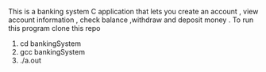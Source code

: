 This is a banking system C application that lets you create an account , view account information , check balance ,withdraw and deposit money . 
To run this program clone this repo
1. cd bankingSystem
2. gcc bankingSystem
3. ./a.out